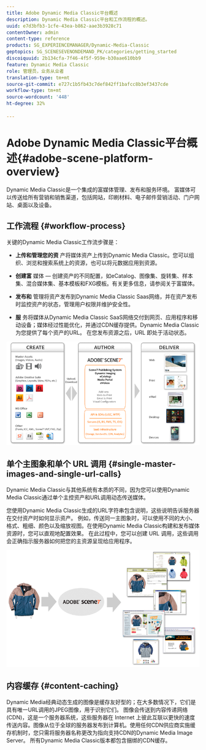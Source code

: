 ```yaml
---
title: Adobe Dynamic Media Classic平台概述
description: Dynamic Media Classic平台和工作流程的概述。
uuid: e7d3bfb3-1cfe-43ea-b862-aae3b3928c71
contentOwner: admin
content-type: reference
products: SG_EXPERIENCEMANAGER/Dynamic-Media-Classic
geptopics: SG_SCENESEVENONDEMAND_PK/categories/getting_started
discoiquuid: 2b134cfa-7f46-4f5f-959e-b30aae610bb9
feature: Dynamic Media Classic
role: 管理员，业务从业者
translation-type: tm+mt
source-git-commit: e727c1b5fb43c7def842ff1bafcc8b3ef3437cde
workflow-type: tm+mt
source-wordcount: '448'
ht-degree: 32%

---
```



# Adobe Dynamic Media Classic平台概述{#adobe-scene-platform-overview}

Dynamic Media Classic是一个集成的富媒体管理、发布和服务环境。 富媒体可以传送给所有营销和销售渠道，包括网站，印刷材料、电子邮件营销活动、门户网站、桌面以及设备。

## 工作流程 {#workflow-process}

关键的Dynamic Media Classic工作流步骤是：

* **上传和管理您的资**
产将媒体资产上传到Dynamic Media Classic。您可以组织、浏览和搜索系统上的资源，也可以将元数据应用到资源。

* **创建富**
媒体 — 创建资产的不同配置，如eCatalog、图像集、旋转集、样本集、混合媒体集、基本模板和FXG模板。有关更多信息，请参阅关于富媒体。

* **发布和**
管理将资产发布到Dynamic Media Classic Saas网络，并在资产发布时监控资产的状态，管理用户权限并维护安全性。

* **服**
务将媒体从Dynamic Media Classic SaaS网络交付到网页、应用程序和移动设备；媒体经过性能优化，并通过CDN缓存提供。Dynamic Media Classic为您提供了每个资产的URL。 在您发布资源之后，URL 即处于活动状态。

![Dynamic Media Classic工作流程](/help/assets/gs_workflow.png)

## 单个主图象和单个 URL 调用 {#single-master-images-and-single-url-calls}

Dynamic Media Classic与其他系统有本质的不同，因为您可以使用Dynamic Media Classic通过单个主控资产和URL调用动态传送媒体。

您使用Dynamic Media Classic生成的URL字符串包含说明，这些说明告诉服务器在交付资产时如何显示资产。 例如，传送同一主图象时，可以使用不同的大小、格式、粗细、颜色以及缩放视图。在使用Dynamic Media Classic构建和发布媒体资源时，您可以直观地配置效果。 在此过程中，您可以创建 URL 调用，这些调用会正确指示服务器如何把您的主资源呈现给应用程序。

![Dynamic Media Classic可以将相同的主控图像以不同的大小和格式提供给不同媒体。](/help/assets/gs_dynamic_publishing.png)

## 内容缓存 {#content-caching}

Dynamic Media经典动态生成的图像是缓存友好型的；在大多数情况下，它们是具有唯一URL调用的JPEG图像，用于识别它们。 图像会传送到内容传递网络 (CDN)，这是一个服务器系统，这些服务器在 Internet 上彼此互联以更快的速度传送内容。图像从位于全球的服务器发布到计算机。使用任何CDN供应商实施缓存机制时，您只需将服务器名称更改为指向支持CDN的Dynamic Media Image Server。 所有Dynamic Media Classic版本都包含捆绑的CDN缓存。
